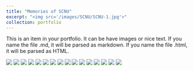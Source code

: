 ```yaml
---
title: "Memories of SCNU"
excerpt: "<img src='/images/SCNU/SCNU-1.jpg'>"
collection: portfolio
---
```


This is an item in your portfolio. It can be have images or nice text. If you name the file .md, it will be parsed as markdown. If you name the file .html, it will be parsed as HTML.  

<img src='/images/SCNU/SCNU-1.jpg'>
<img src='/images/SCNU/SCNU-2.jpg'>
<img src='/images/SCNU/SCNU-3.jpg'>
<img src='/images/SCNU/SCNU-4.jpg'>
<img src='/images/SCNU/SCNU-5.jpg'>
<img src='/images/SCNU/SCNU-6.jpg'>
<img src='/images/SCNU/SCNU-7.jpg'>
<img src='/images/SCNU/SCNU-8.jpg'>
<img src='/images/SCNU/SCNU-9.jpg'>
<img src='/images/SCNU/SCNU-10.jpg'>
<img src='/images/SCNU/SCNU-11.jpg'>
<img src='/images/SCNU/SCNU-12.jpg'>
<img src='/images/SCNU/SCNU-13.jpg'>
<img src='/images/SCNU/SCNU-14.jpg'>
<img src='/images/SCNU/SCNU-15.jpg'>
<img src='/images/SCNU/SCNU-16.jpg'>
